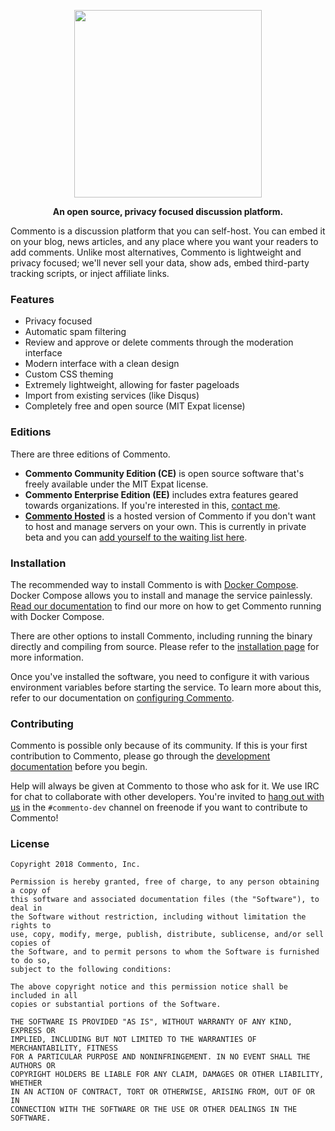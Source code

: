 <p align="center">
<a href="https://commento.io"><img src="https://user-images.githubusercontent.com/7521600/33375172-14b21f68-d52f-11e7-9b30-477682bccf8f.png" width=300></a>
</p>

<p align="center"><b>An open source, privacy focused discussion platform.</b></p>

Commento is a discussion platform that you can self-host. You can embed it on your blog, news articles, and any place where you want your readers to add comments. Unlike most alternatives, Commento is lightweight and privacy focused; we'll never sell your data, show ads, embed third-party tracking scripts, or inject affiliate links.

### Features

 - Privacy focused
 - Automatic spam filtering
 - Review and approve or delete comments through the moderation interface
 - Modern interface with a clean design
 - Custom CSS theming
 - Extremely lightweight, allowing for faster pageloads
 - Import from existing services (like Disqus)
 - Completely free and open source (MIT Expat license)

### Editions

There are three editions of Commento.

 - **Commento Community Edition (CE)** is open source software that's freely available under the MIT Expat license.
 - **Commento Enterprise Edition (EE)** includes extra features geared towards organizations. If you're interested in this, [contact me](mailto:c.adhityaa@gmail.com).
 - [**Commento Hosted**](https://commento.io) is a hosted version of Commento if you don't want to host and manage servers on your own. This is currently in private beta and you can [add yourself to the waiting list here](https://commento.io).

### Installation

The recommended way to install Commento is with [Docker Compose](https://docs.docker.com/compose). Docker Compose allows you to install and manage the service painlessly. [Read our documentation](http://docs.commento.io/installation-docker.html) to find our more on how to get Commento running with Docker Compose.

There are other options to install Commento, including running the binary directly and compiling from source. Please refer to the [installation page](https://docs.commento.io/installation.html) for more information.

Once you've installed the software, you need to configure it with various environment variables before starting the service. To learn more about this, refer to our documentation on [configuring Commento](https://docs.commento.io/configuration.html).

### Contributing

Commento is possible only because of its community. If this is your first contribution to Commento, please go through the [development documentation](https://docs.commento.io/contributing.html) before you begin.

Help will always be given at Commento to those who ask for it. We use IRC for chat to collaborate with other developers. You're invited to [hang out with us](https://irc.commento.io) in the `#commento-dev` channel on freenode if you want to contribute to Commento!

### License

```
Copyright 2018 Commento, Inc.

Permission is hereby granted, free of charge, to any person obtaining a copy of
this software and associated documentation files (the "Software"), to deal in
the Software without restriction, including without limitation the rights to
use, copy, modify, merge, publish, distribute, sublicense, and/or sell copies of
the Software, and to permit persons to whom the Software is furnished to do so,
subject to the following conditions:

The above copyright notice and this permission notice shall be included in all
copies or substantial portions of the Software.

THE SOFTWARE IS PROVIDED "AS IS", WITHOUT WARRANTY OF ANY KIND, EXPRESS OR
IMPLIED, INCLUDING BUT NOT LIMITED TO THE WARRANTIES OF MERCHANTABILITY, FITNESS
FOR A PARTICULAR PURPOSE AND NONINFRINGEMENT. IN NO EVENT SHALL THE AUTHORS OR
COPYRIGHT HOLDERS BE LIABLE FOR ANY CLAIM, DAMAGES OR OTHER LIABILITY, WHETHER
IN AN ACTION OF CONTRACT, TORT OR OTHERWISE, ARISING FROM, OUT OF OR IN
CONNECTION WITH THE SOFTWARE OR THE USE OR OTHER DEALINGS IN THE SOFTWARE.
```
